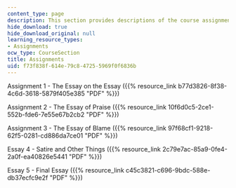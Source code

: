 ```yaml
---
content_type: page
description: This section provides descriptions of the course assignments.
hide_download: true
hide_download_original: null
learning_resource_types:
- Assignments
ocw_type: CourseSection
title: Assignments
uid: f73f838f-614e-79c8-4725-5969f0f6836b
---
```


Assignment 1 - The Essay on the Essay ({{% resource_link b77d3826-8f38-4c6d-3618-5879f405e385 "PDF" %}})

Assignment 2 - The Essay of Praise ({{% resource_link 10f6d0c5-2ce1-552b-fde6-7e55e67b2cb2 "PDF" %}})

Assignment 3 - The Essay of Blame ({{% resource_link 97f68cf1-9218-62f5-0281-cd886da7ce01 "PDF" %}})

Essay 4 - Satire and Other Things ({{% resource_link 2c79e7ac-85a9-0fe4-2a0f-ea40826e5441 "PDF" %}})

Essay 5 - Final Essay ({{% resource_link c45c3821-c696-9bdc-588e-db37ecfc9e2f "PDF" %}})